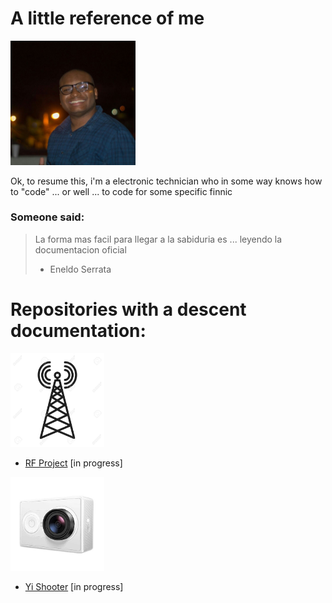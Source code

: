 # A little reference of me

<img src="./images/me.jpg" width="200">

Ok, to resume this, i'm a electronic technician who in some way knows how to "code" ... or well ... to code for some specific finnic 


### Someone said:
>La forma mas facil para llegar a la sabiduria es ...
>leyendo la documentacion oficial
> - Eneldo Serrata

# Repositories with a descent documentation:

<img src="./images/rf.jpg" width="150">

* [RF Project](https://mikehiciano.github.io/rfproject/)
 [in progress]

<img src="./images/yi.jpg" width="150">

* [Yi Shooter](https://mikehiciano.github.io/yi_shooter) 
[in progress]